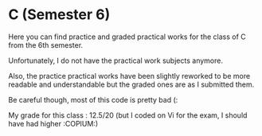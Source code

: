 # C (Semester 6)

Here you can find practice and graded practical works for the class of C from the 6th semester.

Unfortunately, I do not have the practical work subjects anymore.

Also, the practice practical works have been slightly reworked to be more readable and understandable but the graded ones are as I submitted them.

Be careful though, most of this code is pretty bad (:

My grade for this class : 12.5/20 (but I coded on Vi for the exam, I should have had higher :COPIUM:)
